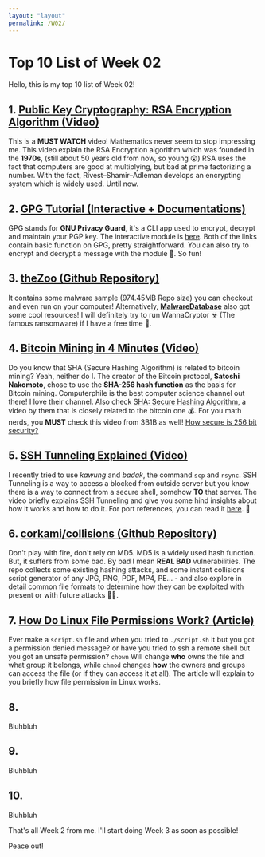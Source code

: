 ```yaml
---
layout: "layout"
permalink: /W02/
---
```


# Top 10 List of Week 02

Hello, this is my top 10 list of Week 02!

## 1. [Public Key Cryptography: RSA Encryption Algorithm (Video)](https://www.youtube.com/watch?v=wXB-V_Keiu8)

This is a **MUST WATCH** video! Mathematics never seem to stop impressing me. This video explain the RSA Encryption algorithm which was founded in the **1970s**, (still about 50 years old from now, so young 😲) RSA uses the fact that computers are good at multiplying, but bad at prime factorizing a number. With the fact, Rivest–Shamir–Adleman develops an encrypting system which is widely used. Until now.

## 2. [GPG Tutorial (Interactive + Documentations)](https://www.devdungeon.com/content/gpg-tutorial)

GPG stands for **GNU Privacy Guard**, it's a CLI app used to encrypt, decrypt and maintain your PGP key. The interactive module is [here](https://www.igolder.com/PGP/). Both of the links contain basic function on GPG, pretty straightforward. You can also try to encrypt and decrypt a message with the module 🔑. So fun!

## 3. [theZoo (Github Repository)](https://github.com/ytisf/theZoo)

It contains some malware sample (974.45MB Repo size) you can checkout and even run on your computer! Alternatively, [**MalwareDatabase**](https://github.com/Endermanch/MalwareDatabase) also got some cool resources! I will definitely try to run WannaCryptor ☣ (The famous ransomware) if I have a free time 🦠.

## 4. [Bitcoin Mining in 4 Minutes (Video)](https://www.youtube.com/watch?v=wTC31ZI6QM4)

Do you know that SHA (Secure Hashing Algorithm) is related to bitcoin mining? Yeah, neither do I. The creator of the Bitcoin protocol, **Satoshi Nakomoto**, chose to use the **SHA-256 hash function** as the basis for Bitcoin mining. Computerphile is the best computer science channel out there! I love their channel. Also check [SHA: Secure Hashing Algorithm](https://www.youtube.com/watch?v=DMtFhACPnTY), a video by them that is closely related to the bitcoin one 💰. For you math nerds, you **MUST** check this video from 3B1B as well! [How secure is 256 bit security?](https://www.youtube.com/watch?v=S9JGmA5_unY)

## 5. [SSH Tunneling Explained (Video)](https://www.youtube.com/watch?v=AtuAdk4MwWw)

I recently tried to use *kawung* and *badak*, the command `scp` and `rsync`. SSH Tunneling is a way to access a blocked from outside server but you know there is a way to connect from a secure shell, somehow **TO** that server. The video briefly explains SSH Tunneling and give you some hind insights about how it works and how to do it. For port references, you can read it [here](https://www.meridianoutpost.com/resources/articles/well-known-tcpip-ports.php). 🎯

## 6. [corkami/collisions (Github Repository)](https://github.com/corkami/collisions)

Don't play with fire, don't rely on MD5. MD5 is a widely used hash function. But, it suffers from some bad. By bad I mean **REAL BAD** vulnerabilities. The repo collects some existing hashing attacks, and some instant collisions script generator of any JPG, PNG, PDF, MP4, PE... - and also explore in detail common file formats to determine how they can be exploited with present or with future attacks 🦟👾.

## 7. [How Do Linux File Permissions Work? (Article)](https://www.howtogeek.com/67987/htg-explains-how-do-linux-file-permissions-work/)

Ever make a `script.sh` file and when you tried to `./script.sh` it but you got a permission denied message? or have you tried to ssh a remote shell but you got an unsafe permission? `chown` Will change **who** owns the file and what group it belongs, while `chmod` changes **how** the owners and groups can access the file (or if they can access it at all). The article will explain to you briefly how file permission in Linux works.

## 8. []()

Bluhbluh

## 9. []()

Bluhbluh

## 10. []()

Bluhbluh

That's all Week 2 from me. I'll start doing Week 3 as soon as possible!

Peace out!
